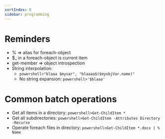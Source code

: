 ```yaml
---
sortIndex: 0
sidebar: programming
---
```


# Reminders

- % => alias for foreach-object
- $\_ in a foreach-object is current item
- get-member => object introspection
- String interpolation:
  - `powershell>"blaaa $myvar", "blaaaa$($myobjVar.name)"`
  - No string expansion: `powershell>'$blaaa'`

# Common batch operations

- Get all items in a directory: `powershell>Get-ChildItem *`
- Get all subdirectories: `powershell>Get-ChildItem -Attributes Directory -Recurse`
- Operate foreach files in directory: `powershell>Get-ChildItem *.docx | % Name`
